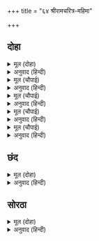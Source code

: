 +++
title = "६४ श्रीरामचरित्र-महिमा"

+++


## दोहा


<details><summary>मूल (दोहा)</summary>

राम रूपु भूपति भगति ब्याहु उछाहु अनंदु।  
जात सराहत मनहिं मन मुदित गाधिकुलचंदु॥ ३६०॥
</details>

<details><summary>अनुवाद (हिन्दी)</summary>

गाधिकुलातील चंद्रमा विश्वामित्र मोठॺा आनंदाने श्रीरामचंद्रांचे रूप-लावण्य, राजा दशरथांची भक्ती, चारी भावांचा विवाह आणि सर्वांचा आनंद-उत्साह यांची मनातल्या मनात वाखाणणी करीत जात होते.॥ ३६०॥
</details>

<details><summary>मूल (चौपाई)</summary>

बामदेव रघुकुल गुर ग्यानी।  
बहुरि गाधिसुत कथा बखानी॥  
सुनि मुनि सुजसु मनहिं मन राऊ।  
बरनत आपन पुन्य प्रभाऊ॥
</details>

<details><summary>अनुवाद (हिन्दी)</summary>

वामदेव आणि रघुकुलाचे गुरू ज्ञानी वसिष्ठ हे पुन्हा एकदा विश्वामित्रांची कथा वर्णन करून सांगू लागले. मुनींचे सुयश ऐकून त्यांची कृपा लाभल्यामुळे राजांना मनोमन आपल्या पुण्याईचा प्रभाव जाणवला.॥ १॥
</details>

<details><summary>मूल (चौपाई)</summary>

बहुरे लोग रजायसु भयऊ।  
सुतन्ह समेत नृपति गृहँ गयऊ॥  
जहँ तहँ राम ब्याहु सबु गावा।  
सुजसु पुनीत लोक तिहुँ छावा॥
</details>

<details><summary>अनुवाद (हिन्दी)</summary>

आज्ञा झाल्यावर सर्व लोक परतले. राजा दशरथसुद्धा पुत्रांसह राजमहालात परतले. जिकडे-तिकडे सर्वजण श्रीरामचंद्रांच्या विवाहाची गाथा गात होते. श्रीरामचंद्रांची पवित्र सुकीर्ती त्रैलोक्यात पसरली.॥ २॥
</details>

<details><summary>मूल (चौपाई)</summary>

आए ब्याहि रामु घर जब तें।  
बसइ अनंद अवध सब तब तें॥  
प्रभु बिबाहँ जस भयउ उछाहू।  
सकहिं न बरनि गिरा अहिनाहू॥
</details>

<details><summary>अनुवाद (हिन्दी)</summary>

श्रीरामचंद्र विवाह करून घरी आल्यापासून सर्व प्रकारचा आनंद अयोध्ये-मध्ये येऊन निवास करत होता. प्रभू रामांच्या विवाहामध्ये जसा आनंद व उत्साह उसळला होता, त्याचे सरस्वती व सर्पराज शेष हे सुद्धा वर्णन करू शकणार नाहीत.॥ ३॥
</details>

<details><summary>मूल (चौपाई)</summary>

कबिकुल जीवनु पावन जानी।  
राम सीय जसु मंगल खानी॥  
तेहि ते मैं कछु कहा बखानी।  
करन पुनीत हेतु निज बानी॥
</details>

<details><summary>अनुवाद (हिन्दी)</summary>

श्रीरामांची कीर्ती ही कविकुलाचे जीवन पवित्र करणारी व मांगल्याची खाण समजून मी आपली वाणी पवित्र करण्यासाठी थोडीशी वर्णन करून सांगितली आहे.॥ ४॥
</details>

## छंद


<details><summary>मूल (दोहा)</summary>

निज गिरा पावनि करन कारन राम जसु तुलसीं कह्यो।  
रघुबीर चरित अपार बारिधि पारु कबि कौनें लह्यो॥  
उपबीत ब्याह उछाह मंगल सुनि जे सादर गावहीं।  
बैदेहि राम प्रसाद ते जन सर्बदा सुखु पावहीं॥
</details>

<details><summary>अनुवाद (हिन्दी)</summary>

स्वतःची वाणी पवित्र करण्यासाठी तुलसीने श्रीरामांची कीर्ती वर्णन केली आहे. तसे पाहिले तर श्रीरघुनाथांचे चरित्र हा अपार समुद्र आहे. कोणता कवी तो पार करू शकेल? जे लोक श्रीरामांच्या मुंज व विवाह या मंगलमय उत्सवांचे वर्णन आदराने ऐकून गात रहातील, ते श्रीसीतारामांच्या कृपेने सदा सुख प्राप्त करतील.
</details>

## सोरठा


<details><summary>मूल (दोहा)</summary>

सिय रघुबीर बिबाहु जे सप्रेम गावहिं सुनहिं।  
तिन्ह कहुँ सदा उछाहु मंगलायतन राम जसु॥ ३६१॥
</details>

<details><summary>अनुवाद (हिन्दी)</summary>

श्रीसीता व श्रीरामचंद्र यांचा विवाह-प्रसंग जे लोक प्रेमाने गातील, ऐकतील, त्यांच्याकरिता सदा उत्साह-आनंदच आहे, कारण श्रीरामचंद्रांची कीर्ती ही मांगल्याचे धाम आहे.॥ ३६१॥
</details>

